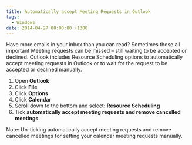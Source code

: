 ```yaml
---
title: Automatically accept Meeting Requests in Outlook
tags:
  - Windows
date: 2014-04-27 00:00:00 +1300 
---
```


Have more emails in your inbox than you can read? Sometimes those all important Meeting requests can be missed – still waiting to be accepted or declined. Outlook includes Resource Scheduling options to automatically accept meeting requests in Outlook or to wait for the request to be accepted or declined manually.

  1. Open **Outlook**
  2. Click **File**
  3. Click **Options**
  4. Click **Calendar**
  5. Scroll down to the bottom and select: **Resource Scheduling**
  6. Tick **automatically accept meeting requests and remove cancelled meetings**.

Note: Un-ticking automatically accept meeting requests and remove cancelled meetings for setting your calendar meeting requests manually.
